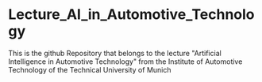 # Lecture_AI_in_Automotive_Technology
This is the github Repository that belongs to the lecture "Artificial Intelligence in Automotive Technology" from the Institute of Automotive Technology of the Technical University of Munich
